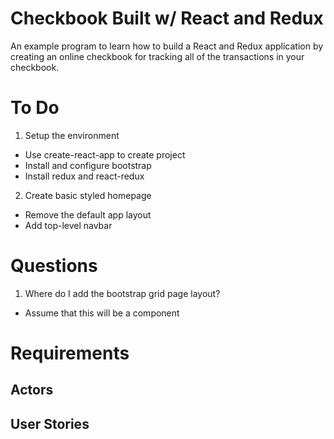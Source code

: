 # Checkbook Built w/ React and Redux
An example program to learn how to build a React and Redux application by
creating an online checkbook for tracking all of the transactions in your 
checkbook.

# To Do
1. Setup the environment
  * Use create-react-app to create project
  * Install and configure bootstrap
  * Install redux and react-redux
2. Create basic styled homepage
  * Remove the default app layout
  * Add top-level navbar

# Questions
1. Where do I add the bootstrap grid page layout?
  * Assume that this will be a component

# Requirements
## Actors
## User Stories